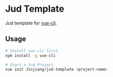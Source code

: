# Jud Template

Jud template for [vue-cli](https://github.com/vuejs/vue-cli).

## Usage

```bash
# Install vue-cli first.
npm install -g vue-cli

# Start a Jud Project.
vue init Jinjiang/jud-template <project-name>
```
